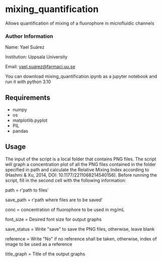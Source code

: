 # mixing_quantification
Allows quantification of mixing of a fluorophore in microfluidic channels

### Author Information

Name: Yael Suárez

Institution: Uppsala University

Email: yael.suarez@farmaci.uu.se


You can download mixing_quantification.ipynb as a jupyter notebook and run it with python 3.10

## Requirements 

- numpy
- os
- matplotlib.pyplot 
- PIL 
- pandas

## Usage

The input of the script is a local folder that contains PNG files. The script will graph a concentration plot of all the PNG files contained in the folder specified in path and calculate the Relative Mixing Index according to (Hashmi & Xu, 2014, DOI: 10.1177/2211068214540156). Before running the script, fill in the second cell with the following information:

path = r'path to files'

save_path = r'path where files are to be saved'

conc = concentration of fluorophore to be used in mg/mL

font_size = Desired font size for output graphs

save_status = Write "save" to save the PNG files, otherwise, leave blank 

reference = Write "No" if no reference shall be taken, otherwise, index of image to be used as a reference

title_graph = Title of the output graphs
